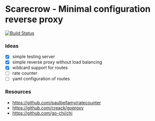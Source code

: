 # Scarecrow - Minimal configuration reverse proxy

[![Build Status](https://travis-ci.org/mitjafelicijan/scarecrow.svg?branch=master)](https://travis-ci.org/mitjafelicijan/scarecrow)

### Ideas

- [x] simple testing server
- [x] simple reverse proxy without load balancing
- [x] wildcard support for routes
- [ ] rate counter
- [ ] yaml configuration of routes

### Resources

- https://github.com/paulbellamy/ratecounter
- https://github.com/creack/goproxy
- https://github.com/go-chi/chi
